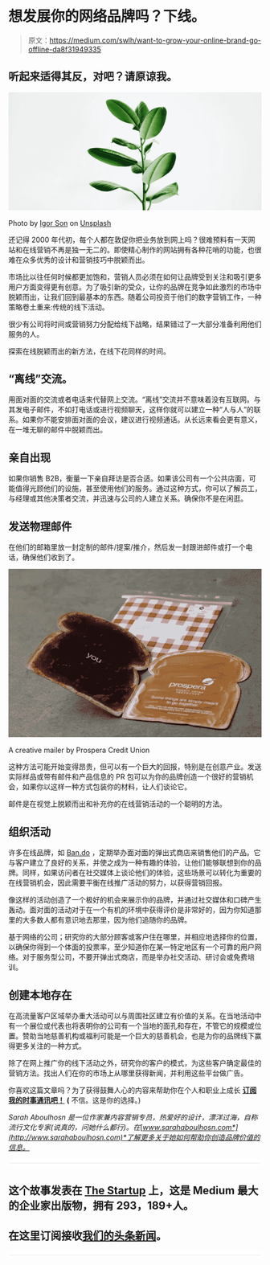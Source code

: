 # 想发展你的网络品牌吗？下线。

> 原文：<https://medium.com/swlh/want-to-grow-your-online-brand-go-offline-da8f31949335>

## 听起来适得其反，对吧？请原谅我。

![](img/91f73c6bd22649b995b7226c03329148.png)

Photo by [Igor Son](https://unsplash.com/photos/FV_PxCqgtwc?utm_source=unsplash&utm_medium=referral&utm_content=creditCopyText) on [Unsplash](https://unsplash.com/search/photos/grow?utm_source=unsplash&utm_medium=referral&utm_content=creditCopyText)

还记得 2000 年代初，每个人都在敦促你把业务放到网上吗？很难预料有一天网站和在线营销不再是独一无二的。即使精心制作的网站拥有各种花哨的功能，也很难在众多优秀的设计和营销技巧中脱颖而出。

市场比以往任何时候都更加饱和，营销人员必须在如何让品牌受到关注和吸引更多用户方面变得更有创意。为了吸引新的受众，让你的品牌在竞争如此激烈的市场中脱颖而出，让我们回到最基本的东西。随着公司投资于他们的数字营销工作，一种策略卷土重来:传统的线下活动。

很少有公司将时间或营销努力分配给线下战略，结果错过了一大部分准备利用他们服务的人。

探索在线脱颖而出的新方法，在线下花同样的时间。

## “离线”交流。

用面对面的交流或者电话来代替网上交流。“离线”交流并不意味着没有互联网。与其发电子邮件，不如打电话或进行视频聊天，这样你就可以建立一种“人与人”的联系。如果你不能安排面对面的会议，建议进行视频通话。从长远来看会更有意义，在一堆无聊的邮件中脱颖而出。

## 亲自出现

如果你销售 B2B，衡量一下亲自拜访是否合适。如果该公司有一个公共店面，可能值得光顾他们的设施，甚至使用他们的服务。通过这种方式，你可以了解员工，与经理或其他决策者交流，并迅速与公司的人建立关系。确保你不是在闲逛。

## 发送物理邮件

在他们的邮箱里放一封定制的邮件/提案/推介，然后发一封跟进邮件或打一个电话，确保他们收到了。

![](img/c38697a3a21774154200e783a0c480e9.png)

A creative mailer by Prospera Credit Union

这种方法可能开始变得昂贵，但可以有一个巨大的回报，特别是在创意产业。发送实际样品或带有邮件和产品信息的 PR 包可以为你的品牌创造一个很好的营销机会，如果你以这样一种方式包装你的材料，让人们谈论它。

邮件是在视觉上脱颖而出和补充你的在线营销活动的一个聪明的方法。

## 组织活动

许多在线品牌，如 [Ban.do](http://bando.com) ，定期举办面对面的弹出式商店来销售他们的产品。它与客户建立了良好的关系，并使之成为一种有趣的体验，让他们能够联想到你的品牌。同样，如果访问者在社交媒体上谈论他们的体验，这些场景可以转化为重要的在线营销机会，因此需要平衡在线推广活动的努力，以获得营销回报。

像这样的活动创造了一个极好的机会来展示你的品牌，并通过社交媒体和口碑产生轰动。面对面的活动对于在一个有机的环境中获得评价是非常好的，因为你知道那里的大多数人都有意识地去那里，因为他们追随你的品牌。

基于网络的公司；研究你的大部分顾客或客户住在哪里，并相应地选择你的位置，以确保你得到一个体面的投票率，至少知道你在某一特定地区有一个可靠的用户网络。对于服务型公司，不要开弹出式商店，而是举办社交活动、研讨会或免费培训。

## 创建本地存在

在高流量客户区域举办重大活动可以与周围社区建立有价值的关系。在当地活动中有一个展位或代表也将表明你的公司有一个当地的面孔和存在，不管它的规模或位置。赞助当地慈善机构或福利可能是一个巨大的慈善机会，也是为你的品牌线下赢得更多关注的一种方式。

除了在网上推广你的线下活动之外，研究你的客户的模式，为这些客户确定最佳的营销方法。找出人们在你的市场上从哪里获得新闻，并利用这些平台做广告。

你喜欢这篇文章吗？为了获得鼓舞人心的内容来帮助你在个人和职业上成长 [**订阅我的时事通讯吧！**](http://eepurl.com/ddk9Zj) **(** 不信。这是你的选择。)

*Sarah Aboulhosn 是一位作家兼内容营销专员，热爱好的设计，漂洋过海，自称流行文化专家(说真的，问她什么都行)。在*[*www.sarahaboulhosn.com*](http://www.sarahaboulhosn.com)*了解更多关于她如何帮助你创造品牌价值的信息。*

![](img/731acf26f5d44fdc58d99a6388fe935d.png)

## 这个故事发表在 [The Startup](https://medium.com/swlh) 上，这是 Medium 最大的企业家出版物，拥有 293，189+人。

## 在这里订阅接收[我们的头条新闻](http://growthsupply.com/the-startup-newsletter/)。

![](img/731acf26f5d44fdc58d99a6388fe935d.png)